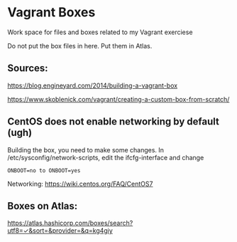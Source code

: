 # Vagrant Boxes

Work space for files and boxes related to my Vagrant exerciese

Do not put the box files in here. Put them in Atlas.

## Sources:

https://blog.engineyard.com/2014/building-a-vagrant-box

https://www.skoblenick.com/vagrant/creating-a-custom-box-from-scratch/


## CentOS does not enable networking by default (ugh)

Building the box, you need to make some changes. In /etc/sysconfig/network-scripts, edit the ifcfg-interface and change 

	ONBOOT=no to ONBOOT=yes

Networking: https://wiki.centos.org/FAQ/CentOS7

## Boxes on Atlas:

https://atlas.hashicorp.com/boxes/search?utf8=✓&sort=&provider=&q=kg4giy